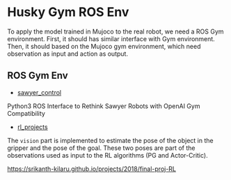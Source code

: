 # Husky Gym ROS Env

To apply the model trained in Mujoco to the real robot, we need a ROS Gym environment. First, it should has similar interface with Gym environment. Then, it should based on the Mujoco gym environment, which need observation as input and action as output.

## ROS Gym Env

- [sawyer_control](https://github.com/mdalal2020/sawyer_control)

Python3 ROS Interface to Rethink Sawyer Robots with OpenAI Gym Compatibility

- [rl_projects](https://github.com/srikanth-kilaru/rl-projects)

The `vision` part is implemented to estimate the pose of the object in the gripper and the pose of the goal. These two poses are part of the observations used as input to the RL algorithms (PG and Actor-Critic).

https://srikanth-kilaru.github.io/projects/2018/final-proj-RL

